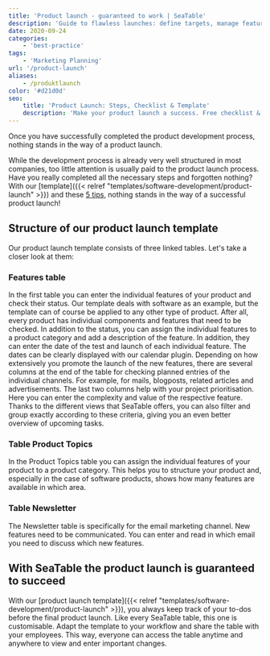 ```yaml
---
title: 'Product launch - guaranteed to work | SeaTable'
description: 'Guide to flawless launches: define targets, manage features, orchestrate teams and stay on track with our proven checklist and practical templates for your next product introduction.'
date: 2020-09-24
categories:
    - 'best-practice'
tags:
    - 'Marketing Planning'
url: '/product-launch'
aliases:
    - /produktlaunch
color: '#d21d0d'
seo:
    title: 'Product Launch: Steps, Checklist & Template'
    description: 'Make your product launch a success. Free checklist & template : plan, execute and monitor go-to-market strategies.'
---
```


Once you have successfully completed the product development process, nothing stands in the way of a product launch.

While the development process is already very well structured in most companies, too little attention is usually paid to the product launch process. Have you really completed all the necessary steps and forgotten nothing? With our [template]({{< relref "templates/software-development/product-launch" >}}) and these [5 tips](https://www.pressesprecher.com/nachrichten/fuenf-tipps-fuer-einen-gelungenen-produkt-launch-9837), nothing stands in the way of a successful product launch!

## Structure of our product launch template

Our product launch template consists of three linked tables. Let's take a closer look at them:

### Features table

In the first table you can enter the individual features of your product and check their status. Our template deals with software as an example, but the template can of course be applied to any other type of product. After all, every product has individual components and features that need to be checked. In addition to the status, you can assign the individual features to a product category and add a description of the feature. In addition, they can enter the date of the test and launch of each individual feature. The dates can be clearly displayed with our calendar plugin. Depending on how extensively you promote the launch of the new features, there are several columns at the end of the table for checking planned entries of the individual channels. For example, for mails, blogposts, related articles and advertisements. The last two columns help with your project prioritisation. Here you can enter the complexity and value of the respective feature. Thanks to the different views that SeaTable offers, you can also filter and group exactly according to these criteria, giving you an even better overview of upcoming tasks.

### Table Product Topics

In the Product Topics table you can assign the individual features of your product to a product category. This helps you to structure your product and, especially in the case of software products, shows how many features are available in which area.

### Table Newsletter

The Newsletter table is specifically for the email marketing channel. New features need to be communicated. You can enter and read in which email you need to discuss which new features.

## With SeaTable the product launch is guaranteed to succeed

With our [product launch template]({{< relref "templates/software-development/product-launch" >}}), you always keep track of your to-dos before the final product launch. Like every SeaTable table, this one is customisable. Adapt the template to your workflow and share the table with your employees. This way, everyone can access the table anytime and anywhere to view and enter important changes.
